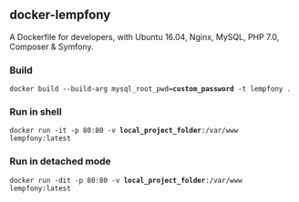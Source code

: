 ## docker-lempfony

A Dockerfile for developers, with Ubuntu 16.04, Nginx, MySQL, PHP 7.0, Composer & Symfony.

### Build
<pre><code>docker build --build-arg mysql_root_pwd=<b>custom_password</b> -t lempfony .</pre></code>

### Run in shell
<pre><code>docker run -it -p 80:80 -v <b>local_project_folder</b>:/var/www lempfony:latest</pre></code>

### Run in detached mode
<pre><code>docker run -dit -p 80:80 -v <b>local_project_folder</b>:/var/www lempfony:latest</pre></code>
